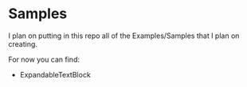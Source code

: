 # Samples

I plan on putting in this repo all of the Examples/Samples that I plan on creating.

For now you can find:
- ExpandableTextBlock
